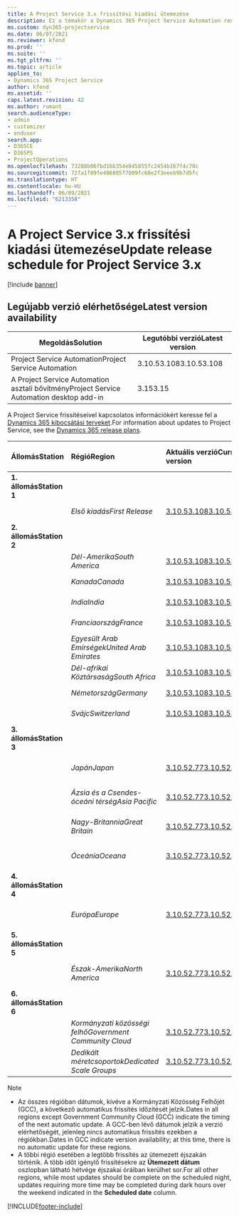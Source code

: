 ```yaml
---
title: A Project Service 3.x frissítési kiadási ütemezése
description: Ez a témakör a Dynamics 365 Project Service Automation rendelkezésre álló és következő kiadásairól tartalmaz információkat.
ms.custom: dyn365-projectservice
ms.date: 06/07/2021
ms.reviewer: kfend
ms.prod: ''
ms.suite: ''
ms.tgt_pltfrm: ''
ms.topic: article
applies_to:
- Dynamics 365 Project Service
author: kfend
ms.assetid: ''
caps.latest.revision: 42
ms.author: rumant
search.audienceType:
- admin
- customizer
- enduser
search.app:
- D365CE
- D365PS
- ProjectOperations
ms.openlocfilehash: 73208b06fbd16b354e845855fc2454b167f4c70c
ms.sourcegitcommit: 72fa1f09fe406805f7009fc68e2f3eeeb9b7d5fc
ms.translationtype: HT
ms.contentlocale: hu-HU
ms.lasthandoff: 06/09/2021
ms.locfileid: "6213358"
---
```

# <a name="update-release-schedule-for-project-service-3x"></a><span data-ttu-id="b9e51-103">A Project Service 3.x frissítési kiadási ütemezése</span><span class="sxs-lookup"><span data-stu-id="b9e51-103">Update release schedule for Project Service 3.x</span></span>

[!include [banner](../includes/psa-now-project-operations.md)]

## <a name="latest-version-availability"></a><span data-ttu-id="b9e51-104">Legújabb verzió elérhetősége</span><span class="sxs-lookup"><span data-stu-id="b9e51-104">Latest version availability</span></span>

| <span data-ttu-id="b9e51-105">Megoldás</span><span class="sxs-lookup"><span data-stu-id="b9e51-105">Solution</span></span>  | <span data-ttu-id="b9e51-106">Legutóbbi verzió</span><span class="sxs-lookup"><span data-stu-id="b9e51-106">Latest version</span></span> |
|-------|----|
| <span data-ttu-id="b9e51-107">Project Service Automation</span><span class="sxs-lookup"><span data-stu-id="b9e51-107">Project Service Automation</span></span>    | <span data-ttu-id="b9e51-108">3.10.53.108</span><span class="sxs-lookup"><span data-stu-id="b9e51-108">3.10.53.108</span></span> |
| <span data-ttu-id="b9e51-109">A Project Service Automation asztali bővítmény</span><span class="sxs-lookup"><span data-stu-id="b9e51-109">Project Service Automation desktop add-in</span></span>                | <span data-ttu-id="b9e51-110">3.15</span><span class="sxs-lookup"><span data-stu-id="b9e51-110">3.15</span></span>          |

<span data-ttu-id="b9e51-111">A Project Service frissítéseivel kapcsolatos információkért keresse fel a [Dynamics 365 kibocsátási terveket](/dynamics365/release-plans/).</span><span class="sxs-lookup"><span data-stu-id="b9e51-111">For information about updates to Project Service, see the [Dynamics 365 release plans](/dynamics365/release-plans/).</span></span> 

| <span data-ttu-id="b9e51-112">Állomás</span><span class="sxs-lookup"><span data-stu-id="b9e51-112">Station</span></span>  | <span data-ttu-id="b9e51-113">Régió</span><span class="sxs-lookup"><span data-stu-id="b9e51-113">Region</span></span> | <span data-ttu-id="b9e51-114">Aktuális verzió</span><span class="sxs-lookup"><span data-stu-id="b9e51-114">Current version</span></span> | <span data-ttu-id="b9e51-115">Következő verzió</span><span class="sxs-lookup"><span data-stu-id="b9e51-115">Next version</span></span> |  <span data-ttu-id="b9e51-116">Ütemezett dátum</span><span class="sxs-lookup"><span data-stu-id="b9e51-116">Scheduled date</span></span>
| :---   | :---   | :---   | :---   |:---   |         
|<span data-ttu-id="b9e51-117"><strong>1. állomás</strong></span><span class="sxs-lookup"><span data-stu-id="b9e51-117"><strong>Station 1</strong></span></span> | |  |  | |
| | <span data-ttu-id="b9e51-118"><i>Első kiadás</i></span><span class="sxs-lookup"><span data-stu-id="b9e51-118"><i>First Release</i></span></span> | [<span data-ttu-id="b9e51-119">3.10.53.108</span><span class="sxs-lookup"><span data-stu-id="b9e51-119">3.10.53.108</span></span>](whats-new-ur-32.md) | <span data-ttu-id="b9e51-120">Később eldöntendő</span><span class="sxs-lookup"><span data-stu-id="b9e51-120">TBD</span></span> | <span data-ttu-id="b9e51-121">2021. július 02.</span><span class="sxs-lookup"><span data-stu-id="b9e51-121">July 02, 2021</span></span>
|<span data-ttu-id="b9e51-122"><strong>2. állomás</strong></span><span class="sxs-lookup"><span data-stu-id="b9e51-122"><strong>Station 2</strong></span></span> | |  |  | |
| | <span data-ttu-id="b9e51-123"><i>Dél-Amerika</i></span><span class="sxs-lookup"><span data-stu-id="b9e51-123"><i>South America</i></span></span> | [<span data-ttu-id="b9e51-124">3.10.53.108</span><span class="sxs-lookup"><span data-stu-id="b9e51-124">3.10.53.108</span></span>](whats-new-ur-32.md) | <span data-ttu-id="b9e51-125">Később eldöntendő</span><span class="sxs-lookup"><span data-stu-id="b9e51-125">TBD</span></span> | <span data-ttu-id="b9e51-126">2021. július 09.</span><span class="sxs-lookup"><span data-stu-id="b9e51-126">July 09, 2021</span></span>
| | <span data-ttu-id="b9e51-127"><i>Kanada</i></span><span class="sxs-lookup"><span data-stu-id="b9e51-127"><i>Canada</i></span></span> | [<span data-ttu-id="b9e51-128">3.10.53.108</span><span class="sxs-lookup"><span data-stu-id="b9e51-128">3.10.53.108</span></span>](whats-new-ur-32.md) | <span data-ttu-id="b9e51-129">Később eldöntendő</span><span class="sxs-lookup"><span data-stu-id="b9e51-129">TBD</span></span> | <span data-ttu-id="b9e51-130">2021. július 09.</span><span class="sxs-lookup"><span data-stu-id="b9e51-130">July 09, 2021</span></span>
| | <span data-ttu-id="b9e51-131"><i>India</i></span><span class="sxs-lookup"><span data-stu-id="b9e51-131"><i>India</i></span></span> | [<span data-ttu-id="b9e51-132">3.10.53.108</span><span class="sxs-lookup"><span data-stu-id="b9e51-132">3.10.53.108</span></span>](whats-new-ur-32.md) | <span data-ttu-id="b9e51-133">Később eldöntendő</span><span class="sxs-lookup"><span data-stu-id="b9e51-133">TBD</span></span> | <span data-ttu-id="b9e51-134">2021. július 09.</span><span class="sxs-lookup"><span data-stu-id="b9e51-134">July 09, 2021</span></span>
| | <span data-ttu-id="b9e51-135"><i>Franciaország</i></span><span class="sxs-lookup"><span data-stu-id="b9e51-135"><i>France</i></span></span> | [<span data-ttu-id="b9e51-136">3.10.53.108</span><span class="sxs-lookup"><span data-stu-id="b9e51-136">3.10.53.108</span></span>](whats-new-ur-32.md) | <span data-ttu-id="b9e51-137">Később eldöntendő</span><span class="sxs-lookup"><span data-stu-id="b9e51-137">TBD</span></span> | <span data-ttu-id="b9e51-138">2021. július 09.</span><span class="sxs-lookup"><span data-stu-id="b9e51-138">July 09, 2021</span></span>
| | <span data-ttu-id="b9e51-139"><i>Egyesült Arab Emírségek</i></span><span class="sxs-lookup"><span data-stu-id="b9e51-139"><i>United Arab Emirates</i></span></span> | [<span data-ttu-id="b9e51-140">3.10.53.108</span><span class="sxs-lookup"><span data-stu-id="b9e51-140">3.10.53.108</span></span>](whats-new-ur-32.md) | <span data-ttu-id="b9e51-141">Később eldöntendő</span><span class="sxs-lookup"><span data-stu-id="b9e51-141">TBD</span></span> | <span data-ttu-id="b9e51-142">2021. július 09.</span><span class="sxs-lookup"><span data-stu-id="b9e51-142">July 09, 2021</span></span>
| | <span data-ttu-id="b9e51-143"><i>Dél-afrikai Köztársaság</i></span><span class="sxs-lookup"><span data-stu-id="b9e51-143"><i>South Africa</i></span></span> | [<span data-ttu-id="b9e51-144">3.10.53.108</span><span class="sxs-lookup"><span data-stu-id="b9e51-144">3.10.53.108</span></span>](whats-new-ur-32.md) | <span data-ttu-id="b9e51-145">Később eldöntendő</span><span class="sxs-lookup"><span data-stu-id="b9e51-145">TBD</span></span> | <span data-ttu-id="b9e51-146">2021. július 09.</span><span class="sxs-lookup"><span data-stu-id="b9e51-146">July 09, 2021</span></span>
| | <span data-ttu-id="b9e51-147"><i>Németország</i></span><span class="sxs-lookup"><span data-stu-id="b9e51-147"><i>Germany</i></span></span> | [<span data-ttu-id="b9e51-148">3.10.53.108</span><span class="sxs-lookup"><span data-stu-id="b9e51-148">3.10.53.108</span></span>](whats-new-ur-32.md) | <span data-ttu-id="b9e51-149">Később eldöntendő</span><span class="sxs-lookup"><span data-stu-id="b9e51-149">TBD</span></span> | <span data-ttu-id="b9e51-150">2021. július 09.</span><span class="sxs-lookup"><span data-stu-id="b9e51-150">July 09, 2021</span></span>
| | <span data-ttu-id="b9e51-151"><i>Svájc</i></span><span class="sxs-lookup"><span data-stu-id="b9e51-151"><i>Switzerland</i></span></span> | [<span data-ttu-id="b9e51-152">3.10.53.108</span><span class="sxs-lookup"><span data-stu-id="b9e51-152">3.10.53.108</span></span>](whats-new-ur-32.md) | <span data-ttu-id="b9e51-153">Később eldöntendő</span><span class="sxs-lookup"><span data-stu-id="b9e51-153">TBD</span></span> | <span data-ttu-id="b9e51-154">2021. július 09.</span><span class="sxs-lookup"><span data-stu-id="b9e51-154">July 09, 2021</span></span>
|<span data-ttu-id="b9e51-155"><strong>3. állomás</strong></span><span class="sxs-lookup"><span data-stu-id="b9e51-155"><strong>Station 3</strong></span></span> | |  |  | |
| | <span data-ttu-id="b9e51-156"><i>Japán</i></span><span class="sxs-lookup"><span data-stu-id="b9e51-156"><i>Japan</i></span></span> | [<span data-ttu-id="b9e51-157">3.10.52.77</span><span class="sxs-lookup"><span data-stu-id="b9e51-157">3.10.52.77</span></span>](whats-new-ur-31.md) | [<span data-ttu-id="b9e51-158">3.10.53.108</span><span class="sxs-lookup"><span data-stu-id="b9e51-158">3.10.53.108</span></span>](whats-new-ur-32.md) | <span data-ttu-id="b9e51-159">2021. június 11.</span><span class="sxs-lookup"><span data-stu-id="b9e51-159">June 11, 2021</span></span>
| | <span data-ttu-id="b9e51-160"><i>Ázsia és a Csendes-óceáni térség</i></span><span class="sxs-lookup"><span data-stu-id="b9e51-160"><i>Asia Pacific</i></span></span> | [<span data-ttu-id="b9e51-161">3.10.52.77</span><span class="sxs-lookup"><span data-stu-id="b9e51-161">3.10.52.77</span></span>](whats-new-ur-31.md) | [<span data-ttu-id="b9e51-162">3.10.53.108</span><span class="sxs-lookup"><span data-stu-id="b9e51-162">3.10.53.108</span></span>](whats-new-ur-32.md) | <span data-ttu-id="b9e51-163">2021. június 11.</span><span class="sxs-lookup"><span data-stu-id="b9e51-163">June 11, 2021</span></span>
| | <span data-ttu-id="b9e51-164"><i>Nagy-Britannia</i></span><span class="sxs-lookup"><span data-stu-id="b9e51-164"><i>Great Britain</i></span></span> | [<span data-ttu-id="b9e51-165">3.10.52.77</span><span class="sxs-lookup"><span data-stu-id="b9e51-165">3.10.52.77</span></span>](whats-new-ur-31.md) | [<span data-ttu-id="b9e51-166">3.10.53.108</span><span class="sxs-lookup"><span data-stu-id="b9e51-166">3.10.53.108</span></span>](whats-new-ur-32.md) | <span data-ttu-id="b9e51-167">2021. június 11.</span><span class="sxs-lookup"><span data-stu-id="b9e51-167">June 11, 2021</span></span>
| | <span data-ttu-id="b9e51-168"><i>Óceánia</i></span><span class="sxs-lookup"><span data-stu-id="b9e51-168"><i>Oceana</i></span></span> | [<span data-ttu-id="b9e51-169">3.10.52.77</span><span class="sxs-lookup"><span data-stu-id="b9e51-169">3.10.52.77</span></span>](whats-new-ur-31.md) | [<span data-ttu-id="b9e51-170">3.10.53.108</span><span class="sxs-lookup"><span data-stu-id="b9e51-170">3.10.53.108</span></span>](whats-new-ur-32.md) | <span data-ttu-id="b9e51-171">2021. június 11.</span><span class="sxs-lookup"><span data-stu-id="b9e51-171">June 11, 2021</span></span>
|<span data-ttu-id="b9e51-172"><strong>4. állomás</strong></span><span class="sxs-lookup"><span data-stu-id="b9e51-172"><strong>Station 4</strong></span></span> | |  |  | |
| | <span data-ttu-id="b9e51-173"><i>Európa</i></span><span class="sxs-lookup"><span data-stu-id="b9e51-173"><i>Europe</i></span></span> | [<span data-ttu-id="b9e51-174">3.10.52.77</span><span class="sxs-lookup"><span data-stu-id="b9e51-174">3.10.52.77</span></span>](whats-new-ur-31.md) | [<span data-ttu-id="b9e51-175">3.10.53.108</span><span class="sxs-lookup"><span data-stu-id="b9e51-175">3.10.53.108</span></span>](whats-new-ur-32.md) | <span data-ttu-id="b9e51-176">2021. június 18.</span><span class="sxs-lookup"><span data-stu-id="b9e51-176">June 18, 2021</span></span>
|<span data-ttu-id="b9e51-177"><strong>5. állomás</strong></span><span class="sxs-lookup"><span data-stu-id="b9e51-177"><strong>Station 5</strong></span></span> | |  |  | |
| | <span data-ttu-id="b9e51-178"><i>Észak-Amerika</i></span><span class="sxs-lookup"><span data-stu-id="b9e51-178"><i>North America</i></span></span> | [<span data-ttu-id="b9e51-179">3.10.52.77</span><span class="sxs-lookup"><span data-stu-id="b9e51-179">3.10.52.77</span></span>](whats-new-ur-31.md) | [<span data-ttu-id="b9e51-180">3.10.53.108</span><span class="sxs-lookup"><span data-stu-id="b9e51-180">3.10.53.108</span></span>](whats-new-ur-32.md) | <span data-ttu-id="b9e51-181">2021. június 25.</span><span class="sxs-lookup"><span data-stu-id="b9e51-181">June 25, 2021</span></span>
|<span data-ttu-id="b9e51-182"><strong>6. állomás</strong></span><span class="sxs-lookup"><span data-stu-id="b9e51-182"><strong>Station 6</strong></span></span> | |  |  | |
| | <span data-ttu-id="b9e51-183"><i>Kormányzati közösségi felhő</i></span><span class="sxs-lookup"><span data-stu-id="b9e51-183"><i>Government Community Cloud</i></span></span> | [<span data-ttu-id="b9e51-184">3.10.52.77</span><span class="sxs-lookup"><span data-stu-id="b9e51-184">3.10.52.77</span></span>](whats-new-ur-31.md) | [<span data-ttu-id="b9e51-185">3.10.53.108</span><span class="sxs-lookup"><span data-stu-id="b9e51-185">3.10.53.108</span></span>](whats-new-ur-32.md) | <span data-ttu-id="b9e51-186">2021. június 25.</span><span class="sxs-lookup"><span data-stu-id="b9e51-186">June 25, 2021</span></span>
| | <span data-ttu-id="b9e51-187"><i>Dedikált méretcsoportok</i></span><span class="sxs-lookup"><span data-stu-id="b9e51-187"><i>Dedicated Scale Groups</i></span></span> | [<span data-ttu-id="b9e51-188">3.10.52.77</span><span class="sxs-lookup"><span data-stu-id="b9e51-188">3.10.52.77</span></span>](whats-new-ur-31.md) | [<span data-ttu-id="b9e51-189">3.10.53.108</span><span class="sxs-lookup"><span data-stu-id="b9e51-189">3.10.53.108</span></span>](whats-new-ur-32.md) | <span data-ttu-id="b9e51-190">2021. július 02.</span><span class="sxs-lookup"><span data-stu-id="b9e51-190">July 02, 2021</span></span>

>[!Note]
> - <span data-ttu-id="b9e51-191">Az összes régióban dátumok, kivéve a Kormányzati Közösség Felhőjét (GCC), a következő automatikus frissítés időzítését jelzik.</span><span class="sxs-lookup"><span data-stu-id="b9e51-191">Dates in all regions except Government Community Cloud (GCC) indicate the timing of the next automatic update.</span></span> <span data-ttu-id="b9e51-192">A GCC-ben lévő dátumok jelzik a verzió elérhetőségét, jelenleg nincs automatikus frissítés ezekben a régiókban.</span><span class="sxs-lookup"><span data-stu-id="b9e51-192">Dates in GCC indicate version availability; at this time, there is no automatic update for these regions.</span></span>
> - <span data-ttu-id="b9e51-193">A többi régió esetében a legtöbb frissítés az ütemezett éjszakán történik. A több időt igénylő frissítésekre az **Ütemezett dátum** oszlopban látható hétvége éjszakai óráiban kerülhet sor.</span><span class="sxs-lookup"><span data-stu-id="b9e51-193">For all other regions, while most updates should be complete on the scheduled night, updates requiring more time may be completed during dark hours over the weekend indicated in the **Scheduled date** column.</span></span>


[!INCLUDE[footer-include](../includes/footer-banner.md)]
